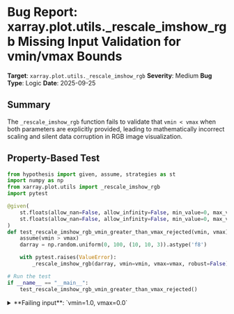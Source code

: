 # Bug Report: xarray.plot.utils._rescale_imshow_rgb Missing Input Validation for vmin/vmax Bounds

**Target**: `xarray.plot.utils._rescale_imshow_rgb`
**Severity**: Medium
**Bug Type**: Logic
**Date**: 2025-09-25

## Summary

The `_rescale_imshow_rgb` function fails to validate that `vmin < vmax` when both parameters are explicitly provided, leading to mathematically incorrect scaling and silent data corruption in RGB image visualization.

## Property-Based Test

```python
from hypothesis import given, assume, strategies as st
import numpy as np
from xarray.plot.utils import _rescale_imshow_rgb
import pytest

@given(
    st.floats(allow_nan=False, allow_infinity=False, min_value=0, max_value=1e6),
    st.floats(allow_nan=False, allow_infinity=False, min_value=0, max_value=1e6)
)
def test_rescale_imshow_rgb_vmin_greater_than_vmax_rejected(vmin, vmax):
    assume(vmin > vmax)
    darray = np.random.uniform(0, 100, (10, 10, 3)).astype('f8')

    with pytest.raises(ValueError):
        _rescale_imshow_rgb(darray, vmin=vmin, vmax=vmax, robust=False)

# Run the test
if __name__ == "__main__":
    test_rescale_imshow_rgb_vmin_greater_than_vmax_rejected()
```

<details>

<summary>
**Failing input**: `vmin=1.0, vmax=0.0`
</summary>
```
============================= test session starts ==============================
platform linux -- Python 3.13.2, pytest-8.4.1, pluggy-1.5.0 -- /home/npc/miniconda/bin/python3
cachedir: .pytest_cache
hypothesis profile 'default'
rootdir: /home/npc/pbt/agentic-pbt/worker_/40
plugins: anyio-4.9.0, hypothesis-6.139.1, asyncio-1.2.0, langsmith-0.4.29
asyncio: mode=Mode.STRICT, debug=False, asyncio_default_fixture_loop_scope=None, asyncio_default_test_loop_scope=function
collecting ... collected 1 item

hypo.py::test_rescale_imshow_rgb_vmin_greater_than_vmax_rejected FAILED  [100%]

=================================== FAILURES ===================================
___________ test_rescale_imshow_rgb_vmin_greater_than_vmax_rejected ____________

    @given(
>       st.floats(allow_nan=False, allow_infinity=False, min_value=0, max_value=1e6),
                   ^^^
        st.floats(allow_nan=False, allow_infinity=False, min_value=0, max_value=1e6)
    )

hypo.py:7:
_ _ _ _ _ _ _ _ _ _ _ _ _ _ _ _ _ _ _ _ _ _ _ _ _ _ _ _ _ _ _ _ _ _ _ _ _ _ _ _

vmin = 1.0, vmax = 0.0

    @given(
        st.floats(allow_nan=False, allow_infinity=False, min_value=0, max_value=1e6),
        st.floats(allow_nan=False, allow_infinity=False, min_value=0, max_value=1e6)
    )
    def test_rescale_imshow_rgb_vmin_greater_than_vmax_rejected(vmin, vmax):
        assume(vmin > vmax)
        darray = np.random.uniform(0, 100, (10, 10, 3)).astype('f8')

>       with pytest.raises(ValueError):
             ^^^^^^^^^^^^^^^^^^^^^^^^^
E       Failed: DID NOT RAISE <class 'ValueError'>
E       Falsifying example: test_rescale_imshow_rgb_vmin_greater_than_vmax_rejected(
E           vmin=1.0,  # or any other generated value
E           vmax=0.0,
E       )

hypo.py:14: Failed
=============================== warnings summary ===============================
hypo.py::test_rescale_imshow_rgb_vmin_greater_than_vmax_rejected
hypo.py::test_rescale_imshow_rgb_vmin_greater_than_vmax_rejected
hypo.py::test_rescale_imshow_rgb_vmin_greater_than_vmax_rejected
hypo.py::test_rescale_imshow_rgb_vmin_greater_than_vmax_rejected
  /home/npc/miniconda/lib/python3.13/site-packages/xarray/plot/utils.py:778: RuntimeWarning: overflow encountered in cast
    darray = ((darray.astype("f8") - vmin) / (vmax - vmin)).astype("f4")

hypo.py::test_rescale_imshow_rgb_vmin_greater_than_vmax_rejected
hypo.py::test_rescale_imshow_rgb_vmin_greater_than_vmax_rejected
  /home/npc/miniconda/lib/python3.13/site-packages/xarray/plot/utils.py:778: RuntimeWarning: overflow encountered in divide
    darray = ((darray.astype("f8") - vmin) / (vmax - vmin)).astype("f4")

-- Docs: https://docs.pytest.org/en/stable/how-to/capture-warnings.html
=========================== short test summary info ============================
FAILED hypo.py::test_rescale_imshow_rgb_vmin_greater_than_vmax_rejected - Fai...
======================== 1 failed, 6 warnings in 0.75s =========================
```
</details>

## Reproducing the Bug

```python
import numpy as np
from xarray.plot.utils import _rescale_imshow_rgb

# Test case 1: vmin > vmax (should raise ValueError but doesn't)
darray = np.array([[[50.0, 50.0, 50.0]]]).astype('f8')

print("Test 1: vmin=100.0, vmax=0.0")
print("Expected: ValueError")
print("Actual:")
try:
    result = _rescale_imshow_rgb(darray, vmin=100.0, vmax=0.0, robust=False)
    print(f"No error raised! Result: {result}")
except ValueError as e:
    print(f"ValueError raised: {e}")

print("\n" + "="*50 + "\n")

# Test case 2: vmin == vmax (should raise ValueError but causes division by zero)
print("Test 2: vmin=50.0, vmax=50.0")
print("Expected: ValueError")
print("Actual:")
try:
    result = _rescale_imshow_rgb(darray, vmin=50.0, vmax=50.0, robust=False)
    print(f"No error raised! Result: {result}")
except ValueError as e:
    print(f"ValueError raised: {e}")

print("\n" + "="*50 + "\n")

# Test case 3: For comparison - existing validation works (vmax=None, vmin too high)
print("Test 3: vmin=500.0, vmax=None (existing validation)")
print("Expected: ValueError")
print("Actual:")
try:
    result = _rescale_imshow_rgb(darray, vmin=500.0, vmax=None, robust=False)
    print(f"No error raised! Result: {result}")
except ValueError as e:
    print(f"ValueError raised: {e}")
```

<details>

<summary>
Output demonstrates silent incorrect behavior when vmin >= vmax
</summary>
```
/home/npc/miniconda/lib/python3.13/site-packages/xarray/plot/utils.py:778: RuntimeWarning: invalid value encountered in divide
  darray = ((darray.astype("f8") - vmin) / (vmax - vmin)).astype("f4")
Test 1: vmin=100.0, vmax=0.0
Expected: ValueError
Actual:
No error raised! Result: [[[0.5 0.5 0.5]]]

==================================================

Test 2: vmin=50.0, vmax=50.0
Expected: ValueError
Actual:
No error raised! Result: [[[nan nan nan]]]

==================================================

Test 3: vmin=500.0, vmax=None (existing validation)
Expected: ValueError
Actual:
ValueError raised: vmin=500.0 is less than the default vmax (1) - you must supply a vmax > vmin in this case.
```
</details>

## Why This Is A Bug

This violates the mathematical contract of linear rescaling and contradicts the function's own validation logic. The function uses the formula `(darray - vmin) / (vmax - vmin)` to rescale values from the interval [vmin, vmax] to [0, 1]. This operation fundamentally requires vmin < vmax because:

1. **Mathematical correctness**: When vmin > vmax, the denominator becomes negative, inverting the scaling direction and producing incorrect results where values above vmin become negative after scaling.

2. **Division by zero**: When vmin == vmax, the denominator is zero, causing NaN values to propagate through the output array.

3. **Inconsistent validation**: The function already validates this constraint in lines 762-766 (when vmax is None) and lines 769-773 (when vmin is None), establishing that vmin < vmax is a required invariant. The missing validation when both are provided is clearly an oversight.

4. **Code comment contradiction**: Line 759 explicitly states the intent to "check that an interval between them exists" but this check is missing for the both-provided case.

5. **Silent data corruption**: Instead of failing fast with a clear error, the function produces mathematically incorrect output that could lead to misinterpretation of scientific data visualizations.

## Relevant Context

The `_rescale_imshow_rgb` function is part of xarray's plotting utilities and is called by the public `imshow` API when displaying RGB(A) data. While the function is marked as private (underscore prefix), it directly impacts end users through the public API.

The existing code structure at lines 760-773 in `/home/npc/miniconda/lib/python3.13/site-packages/xarray/plot/utils.py` shows three conditional branches:
- `if vmax is None`: Sets default vmax and validates against provided vmin
- `elif vmin is None`: Sets default vmin (0) and validates against provided vmax
- `else`: **Missing validation** when both are provided

This is particularly problematic because users might accidentally swap vmin/vmax arguments or use them thinking they represent a range in either direction, leading to subtle visualization errors in scientific data analysis.

Documentation: https://docs.xarray.dev/en/stable/generated/xarray.plot.imshow.html

## Proposed Fix

```diff
--- a/xarray/plot/utils.py
+++ b/xarray/plot/utils.py
@@ -771,6 +771,11 @@ def _rescale_imshow_rgb(darray, vmin, vmax, robust):
                 f"vmax={vmax!r} is less than the default vmin (0) - you must supply "
                 "a vmin < vmax in this case."
             )
+    else:
+        # Both vmin and vmax are provided, validate they form a valid interval
+        if vmin >= vmax:
+            raise ValueError(
+                f"vmin ({vmin!r}) must be less than vmax ({vmax!r})."
+            )
     # Scale interval [vmin .. vmax] to [0 .. 1], with darray as 64-bit float
     # to avoid precision loss, integer over/underflow, etc with extreme inputs.
     # After scaling, downcast to 32-bit float.  This substantially reduces
```